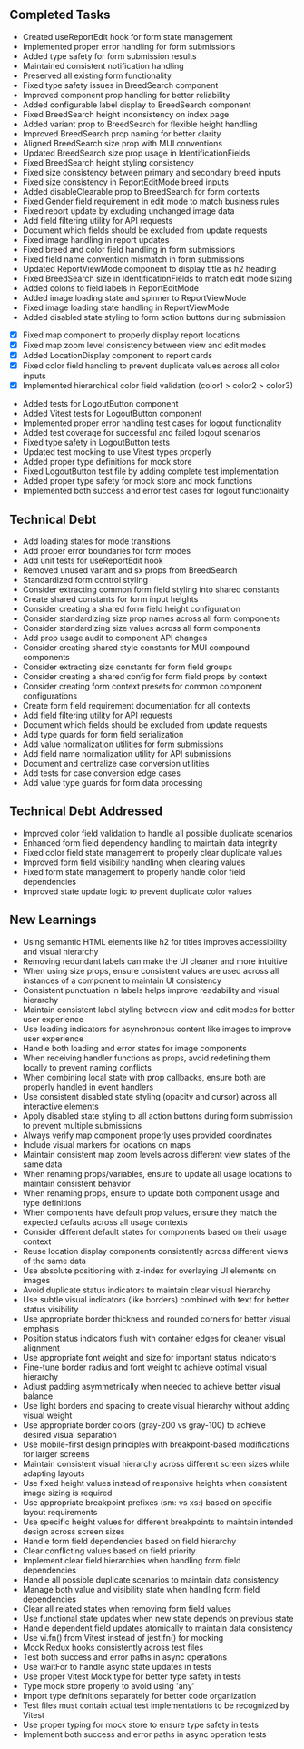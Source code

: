 ## Completed Tasks
- Created useReportEdit hook for form state management
- Implemented proper error handling for form submissions
- Added type safety for form submission results
- Maintained consistent notification handling
- Preserved all existing form functionality
- Fixed type safety issues in BreedSearch component
- Improved component prop handling for better reliability
- Added configurable label display to BreedSearch component
- Fixed BreedSearch height inconsistency on index page
- Added variant prop to BreedSearch for flexible height handling
- Improved BreedSearch prop naming for better clarity
- Aligned BreedSearch size prop with MUI conventions
- Updated BreedSearch size prop usage in IdentificationFields
- Fixed BreedSearch height styling consistency
- Fixed size consistency between primary and secondary breed inputs
- Fixed size consistency in ReportEditMode breed inputs
- Added disableClearable prop to BreedSearch for form contexts
- Fixed Gender field requirement in edit mode to match business rules
- Fixed report update by excluding unchanged image data
- Add field filtering utility for API requests
- Document which fields should be excluded from update requests
- Fixed image handling in report updates
- Fixed breed and color field handling in form submissions
- Fixed field name convention mismatch in form submissions
- Updated ReportViewMode component to display title as h2 heading
- Fixed BreedSearch size in IdentificationFields to match edit mode sizing
- Added colons to field labels in ReportEditMode
- Added image loading state and spinner to ReportViewMode
- Fixed image loading state handling in ReportViewMode
- Added disabled state styling to form action buttons during submission
- [x] Fixed map component to properly display report locations
- [x] Fixed map zoom level consistency between view and edit modes
- [x] Added LocationDisplay component to report cards
- [x] Fixed color field handling to prevent duplicate values across all color inputs
- [x] Implemented hierarchical color field validation (color1 > color2 > color3)
- Added tests for LogoutButton component
- Added Vitest tests for LogoutButton component
- Implemented proper error handling test cases for logout functionality
- Added test coverage for successful and failed logout scenarios
- Fixed type safety in LogoutButton tests
- Updated test mocking to use Vitest types properly
- Added proper type definitions for mock store
- Fixed LogoutButton test file by adding complete test implementation
- Added proper type safety for mock store and mock functions
- Implemented both success and error test cases for logout functionality

## Technical Debt
- Add loading states for mode transitions
- Add proper error boundaries for form modes
- Add unit tests for useReportEdit hook
- Removed unused variant and sx props from BreedSearch
- Standardized form control styling
- Consider extracting common form field styling into shared constants
- Create shared constants for form input heights
- Consider creating a shared form field height configuration
- Consider standardizing size prop names across all form components
- Consider standardizing size values across all form components
- Add prop usage audit to component API changes
- Consider creating shared style constants for MUI compound components
- Consider extracting size constants for form field groups
- Consider creating a shared config for form field props by context
- Consider creating form context presets for common component configurations
- Create form field requirement documentation for all contexts
- Add field filtering utility for API requests
- Document which fields should be excluded from update requests
- Add type guards for form field serialization
- Add value normalization utilities for form submissions
- Add field name normalization utility for API submissions
- Document and centralize case conversion utilities
- Add tests for case conversion edge cases
- Add value type guards for form data processing

## Technical Debt Addressed
- Improved color field validation to handle all possible duplicate scenarios
- Enhanced form field dependency handling to maintain data integrity
- Fixed color field state management to properly clear duplicate values
- Improved form field visibility handling when clearing values
- Fixed form state management to properly handle color field dependencies
- Improved state update logic to prevent duplicate color values

## New Learnings
- Using semantic HTML elements like h2 for titles improves accessibility and visual hierarchy
- Removing redundant labels can make the UI cleaner and more intuitive
- When using size props, ensure consistent values are used across all instances of a component to maintain UI consistency
- Consistent punctuation in labels helps improve readability and visual hierarchy
- Maintain consistent label styling between view and edit modes for better user experience
- Use loading indicators for asynchronous content like images to improve user experience
- Handle both loading and error states for image components
- When receiving handler functions as props, avoid redefining them locally to prevent naming conflicts
- When combining local state with prop callbacks, ensure both are properly handled in event handlers
- Use consistent disabled state styling (opacity and cursor) across all interactive elements
- Apply disabled state styling to all action buttons during form submission to prevent multiple submissions
- Always verify map component properly uses provided coordinates
- Include visual markers for locations on maps
- Maintain consistent map zoom levels across different view states of the same data
- When renaming props/variables, ensure to update all usage locations to maintain consistent behavior
- When renaming props, ensure to update both component usage and type definitions
- When components have default prop values, ensure they match the expected defaults across all usage contexts
- Consider different default states for components based on their usage context
- Reuse location display components consistently across different views of the same data
- Use absolute positioning with z-index for overlaying UI elements on images
- Avoid duplicate status indicators to maintain clear visual hierarchy
- Use subtle visual indicators (like borders) combined with text for better status visibility
- Use appropriate border thickness and rounded corners for better visual emphasis
- Position status indicators flush with container edges for cleaner visual alignment
- Use appropriate font weight and size for important status indicators
- Fine-tune border radius and font weight to achieve optimal visual hierarchy
- Adjust padding asymmetrically when needed to achieve better visual balance
- Use light borders and spacing to create visual hierarchy without adding visual weight
- Use appropriate border colors (gray-200 vs gray-100) to achieve desired visual separation
- Use mobile-first design principles with breakpoint-based modifications for larger screens
- Maintain consistent visual hierarchy across different screen sizes while adapting layouts
- Use fixed height values instead of responsive heights when consistent image sizing is required
- Use appropriate breakpoint prefixes (sm: vs xs:) based on specific layout requirements
- Use specific height values for different breakpoints to maintain intended design across screen sizes
- Handle form field dependencies based on field hierarchy
- Clear conflicting values based on field priority
- Implement clear field hierarchies when handling form field dependencies
- Handle all possible duplicate scenarios to maintain data consistency
- Manage both value and visibility state when handling form field dependencies
- Clear all related states when removing form field values
- Use functional state updates when new state depends on previous state
- Handle dependent field updates atomically to maintain data consistency
- Use vi.fn() from Vitest instead of jest.fn() for mocking
- Mock Redux hooks consistently across test files
- Test both success and error paths in async operations
- Use waitFor to handle async state updates in tests
- Use proper Vitest Mock type for better type safety in tests
- Type mock store properly to avoid using 'any'
- Import type definitions separately for better code organization
- Test files must contain actual test implementations to be recognized by Vitest
- Use proper typing for mock store to ensure type safety in tests
- Implement both success and error paths in async operation tests
